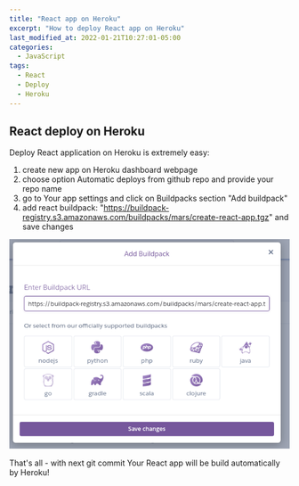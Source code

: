 ```yaml
---
title: "React app on Heroku"
excerpt: "How to deploy React app on Heroku"
last_modified_at: 2022-01-21T10:27:01-05:00
categories:
  - JavaScript
tags: 
  - React
  - Deploy
  - Heroku
---
```


<!-- short introduction -->
## React deploy on Heroku

Deploy React application on Heroku is extremely easy:
1. create new app on Heroku dashboard webpage
2. choose option Automatic deploys from github repo and provide your repo name
3. go to Your app settings and click on Buildpacks section "Add buildpack"
4. add react buildpack: "https://buildpack-registry.s3.amazonaws.com/buildpacks/mars/create-react-app.tgz" and save changes

![Add React buildpack](/images/react_posts/react_buildpack.png)

That's all - with next git commit Your React app will be build automatically by Heroku!

